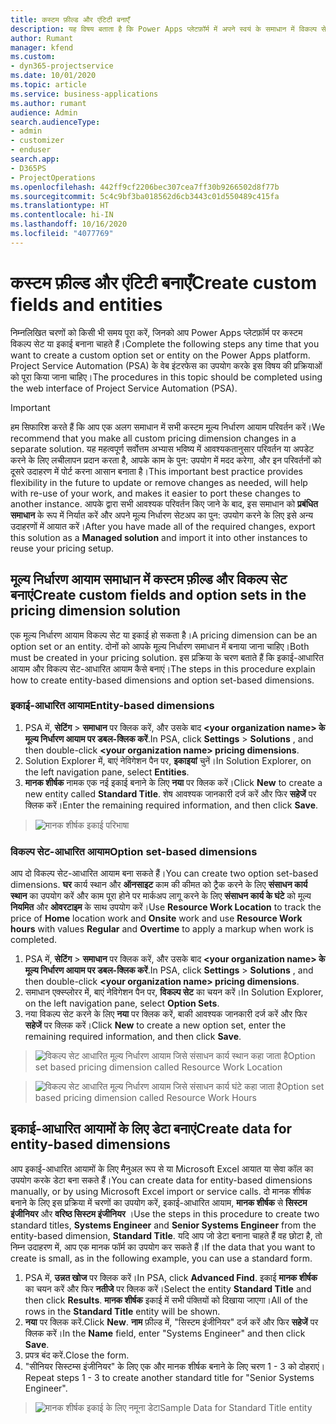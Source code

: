 ```yaml
---
title: कस्टम फ़ील्ड और एंटिटी बनाएँ
description: यह विषय बताता है कि Power Apps प्लेटफ़ॉर्म में अपने स्वयं के समाधान में विकल्प सेट और इकाईयाँ कैसे बनाएं.
author: Rumant
manager: kfend
ms.custom:
- dyn365-projectservice
ms.date: 10/01/2020
ms.topic: article
ms.service: business-applications
ms.author: rumant
audience: Admin
search.audienceType:
- admin
- customizer
- enduser
search.app:
- D365PS
- ProjectOperations
ms.openlocfilehash: 442ff9cf2206bec307cea7ff30b9266502d8f77b
ms.sourcegitcommit: 5c4c9bf3ba018562d6cb3443c01d550489c415fa
ms.translationtype: HT
ms.contentlocale: hi-IN
ms.lasthandoff: 10/16/2020
ms.locfileid: "4077769"
---
```

# <a name="create-custom-fields-and-entities"></a><span data-ttu-id="b74a2-103">कस्टम फ़ील्ड और एंटिटी बनाएँ</span><span class="sxs-lookup"><span data-stu-id="b74a2-103">Create custom fields and entities</span></span> 

<span data-ttu-id="b74a2-104">निम्नलिखित चरणों को किसी भी समय पूरा करें, जिनको आप Power Apps प्लेटफ़ॉर्म पर कस्टम विकल्प सेट या इकाई बनाना चाहते हैं।</span><span class="sxs-lookup"><span data-stu-id="b74a2-104">Complete the following steps any time that you want to create a custom option set or entity on the Power Apps platform.</span></span>  
<span data-ttu-id="b74a2-105">Project Service Automation (PSA) के वेब इंटरफेस का उपयोग करके इस विषय की प्रक्रियाओं को पूरा किया जाना चाहिए।</span><span class="sxs-lookup"><span data-stu-id="b74a2-105">The procedures in this topic should be completed using the web interface of Project Service Automation (PSA).</span></span>

> [!IMPORTANT]
> <span data-ttu-id="b74a2-106">हम सिफारिश करते हैं कि आप एक अलग समाधान में सभी कस्टम मूल्य निर्धारण आयाम परिवर्तन करें।</span><span class="sxs-lookup"><span data-stu-id="b74a2-106">We recommend that you make all custom pricing dimension changes in a separate solution.</span></span> <span data-ttu-id="b74a2-107">यह महत्वपूर्ण सर्वोत्तम अभ्यास भविष्य में आवश्यकतानुसार परिवर्तन या अपडेट करने के लिए लचीलापन प्रदान करता है, आपके काम के पुन: उपयोग में मदद करेगा, और इन परिवर्तनों को दूसरे उदाहरण में पोर्ट करना आसान बनाता है।</span><span class="sxs-lookup"><span data-stu-id="b74a2-107">This important best practice provides flexibility in the future to update or remove changes as needed, will help with re-use of your work, and makes it easier to port these changes to another instance.</span></span> <span data-ttu-id="b74a2-108">आपके द्वारा सभी आवश्यक परिवर्तन किए जाने के बाद, इस समाधान को **प्रबंधित समाधान** के रूप में निर्यात करें और अपने मूल्य निर्धारण सेटअप का पुन: उपयोग करने के लिए इसे अन्य उदाहरणों में आयात करें।</span><span class="sxs-lookup"><span data-stu-id="b74a2-108">After you have made all of the required changes, export this solution as a **Managed solution** and import it into other instances to reuse your pricing setup.</span></span>

  
## <a name="create-custom-fields-and-option-sets-in-the-pricing-dimension-solution"></a><span data-ttu-id="b74a2-109">मूल्य निर्धारण आयाम समाधान में कस्टम फ़ील्ड और विकल्प सेट बनाएं</span><span class="sxs-lookup"><span data-stu-id="b74a2-109">Create custom fields and option sets in the pricing dimension solution</span></span>

<span data-ttu-id="b74a2-110">एक मूल्य निर्धारण आयाम विकल्प सेट या इकाई हो सकता है।</span><span class="sxs-lookup"><span data-stu-id="b74a2-110">A pricing dimension can be an option set or an entity.</span></span> <span data-ttu-id="b74a2-111">दोनों को आपके मूल्य निर्धारण समाधान में बनाया जाना चाहिए।</span><span class="sxs-lookup"><span data-stu-id="b74a2-111">Both must be created in your pricing solution.</span></span> <span data-ttu-id="b74a2-112">इस प्रक्रिया के चरण बताते हैं कि इकाई-आधारित आयाम और विकल्प सेट-आधारित आयाम कैसे बनाएं।</span><span class="sxs-lookup"><span data-stu-id="b74a2-112">The steps in this procedure explain how to create entity-based dimensions and option set-based dimensions.</span></span>

### <a name="entity-based-dimensions"></a><span data-ttu-id="b74a2-113">इकाई-आधारित आयाम</span><span class="sxs-lookup"><span data-stu-id="b74a2-113">Entity-based dimensions</span></span>

1. <span data-ttu-id="b74a2-114">PSA में, **सेटिंग** > **समाधान** पर क्लिक करें, और उसके बाद **\<your organization name> के मूल्य निर्धारण आयाम पर डबल-क्लिक करें**.</span><span class="sxs-lookup"><span data-stu-id="b74a2-114">In PSA, click **Settings** > **Solutions** , and then double-click **\<your organization name> pricing dimensions**.</span></span>
2. <span data-ttu-id="b74a2-115">Solution Explorer में, बाएं नेविगेशन पैन पर, **इकाइयां** चुनें।</span><span class="sxs-lookup"><span data-stu-id="b74a2-115">In Solution Explorer, on the left navigation pane, select **Entities**.</span></span>
3. <span data-ttu-id="b74a2-116">**मानक शीर्षक** नामक एक नई इकाई बनाने के लिए **नया** पर क्लिक करें।</span><span class="sxs-lookup"><span data-stu-id="b74a2-116">Click **New** to create a new entity called **Standard Title**.</span></span> <span data-ttu-id="b74a2-117">शेष आवश्यक जानकारी दर्ज करें और फिर **सहेजें** पर क्लिक करें।</span><span class="sxs-lookup"><span data-stu-id="b74a2-117">Enter the remaining required information, and then click **Save**.</span></span>

> ![मानक शीर्षक इकाई परिभाषा](media/Standard-Title-entity-definition.png)


### <a name="option-set-based-dimensions"></a><span data-ttu-id="b74a2-119">विकल्प सेट-आधारित आयाम</span><span class="sxs-lookup"><span data-stu-id="b74a2-119">Option set-based dimensions</span></span> 
<span data-ttu-id="b74a2-120">आप दो विकल्प सेट-आधारित आयाम बना सकते हैं।</span><span class="sxs-lookup"><span data-stu-id="b74a2-120">You can create two option set-based dimensions.</span></span> <span data-ttu-id="b74a2-121">**घर** कार्य स्थान और **ऑनसाइट** काम की कीमत को ट्रैक करने के लिए **संसाधन कार्य स्थान** का उपयोग करें और काम पूरा होने पर मार्कअप लागू करने के लिए **संसाधन कार्य के घंटे** को मूल्य **नियमित** और **ओवरटाइम** के साथ उपयोग करें।</span><span class="sxs-lookup"><span data-stu-id="b74a2-121">Use **Resource Work Location** to track the price of **Home** location work and **Onsite** work and use **Resource Work hours** with values **Regular** and **Overtime** to apply a markup when work is completed.</span></span>


1. <span data-ttu-id="b74a2-122">PSA में, **सेटिंग** > **समाधान** पर क्लिक करें, और उसके बाद **\<your organization name> के मूल्य निर्धारण आयाम पर डबल-क्लिक करें**.</span><span class="sxs-lookup"><span data-stu-id="b74a2-122">In PSA, click **Settings** > **Solutions** , and then double-click  **\<your organization name> pricing dimensions**.</span></span> 
2. <span data-ttu-id="b74a2-123">समाधान एक्स्प्लोरर में, बाएं नेविगेशन पैन पर, **विकल्प सेट** का चयन करें।</span><span class="sxs-lookup"><span data-stu-id="b74a2-123">In Solution Explorer, on the left navigation pane, select  **Option Sets**.</span></span> 
3. <span data-ttu-id="b74a2-124">नया विकल्प सेट करने के लिए **नया** पर क्लिक करें, बाकी आवश्यक जानकारी दर्ज करें और फिर **सहेजें** पर क्लिक करें।</span><span class="sxs-lookup"><span data-stu-id="b74a2-124">Click **New** to create a new option set, enter the remaining required information, and then click **Save**.</span></span>

> ![<span data-ttu-id="b74a2-125">विकल्प सेट आधारित मूल्य निर्धारण आयाम जिसे संसाधन कार्य स्थान कहा जाता है</span><span class="sxs-lookup"><span data-stu-id="b74a2-125">Option set based pricing dimension called Resource Work Location</span></span> ](media/Option-set-PD-called-Resource-Work-Location.png)

> ![<span data-ttu-id="b74a2-126">विकल्प सेट आधारित मूल्य निर्धारण आयाम जिसे संसाधन कार्य घंटे कहा जाता है</span><span class="sxs-lookup"><span data-stu-id="b74a2-126">Option set based pricing dimension called Resource Work Hours</span></span> ](media/Option-set-PD-called-Resource-Work-Hours.PNG)


## <a name="create-data-for-entity-based-dimensions"></a><span data-ttu-id="b74a2-127">इकाई-आधारित आयामों के लिए डेटा बनाएं</span><span class="sxs-lookup"><span data-stu-id="b74a2-127">Create data for entity-based dimensions</span></span>

<span data-ttu-id="b74a2-128">आप इकाई-आधारित आयामों के लिए मैनुअल रूप से या Microsoft Excel आयात या सेवा कॉल का उपयोग करके डेटा बना सकते हैं।</span><span class="sxs-lookup"><span data-stu-id="b74a2-128">You can create data for entity-based dimensions manually, or by using Microsoft Excel import or service calls.</span></span> <span data-ttu-id="b74a2-129">दो मानक शीर्षक बनाने के लिए इस प्रक्रिया में चरणों का उपयोग करें, इकाई-आधारित आयाम, **मानक शीर्षक** से **सिस्टम इंजीनियर** और **वरिष्ठ सिस्टम इंजीनियर** ।</span><span class="sxs-lookup"><span data-stu-id="b74a2-129">Use the steps in this procedure to create two standard titles, **Systems Engineer** and **Senior Systems Engineer** from the entity-based dimension, **Standard Title**.</span></span> <span data-ttu-id="b74a2-130">यदि आप जो डेटा बनाना चाहते हैं वह छोटा है, तो निम्न उदाहरण में, आप एक मानक फॉर्म का उपयोग कर सकते हैं।</span><span class="sxs-lookup"><span data-stu-id="b74a2-130">If the data that you want to create is small, as in the following example, you can use a standard form.</span></span>

1. <span data-ttu-id="b74a2-131">PSA में, **उन्नत खोज** पर क्लिक करें।</span><span class="sxs-lookup"><span data-stu-id="b74a2-131">In PSA, click **Advanced Find**.</span></span> <span data-ttu-id="b74a2-132">इकाई **मानक शीर्षक** का चयन करें और फिर **नतीजे** पर क्लिक करें।</span><span class="sxs-lookup"><span data-stu-id="b74a2-132">Select the entity **Standard Title** and then click **Results**.</span></span> <span data-ttu-id="b74a2-133">**मानक शीर्षक** इकाई में सभी पंक्तियों को दिखाया जाएगा।</span><span class="sxs-lookup"><span data-stu-id="b74a2-133">All of the rows in the **Standard Title** entity will be shown.</span></span>
2. <span data-ttu-id="b74a2-134">**नया** पर क्लिक करें.</span><span class="sxs-lookup"><span data-stu-id="b74a2-134">Click **New**.</span></span> <span data-ttu-id="b74a2-135">**नाम** फ़ील्ड में, "सिस्टम इंजीनियर" दर्ज करें और फिर **सहेजें** पर क्लिक करें।</span><span class="sxs-lookup"><span data-stu-id="b74a2-135">In the **Name** field, enter "Systems Engineer" and then click **Save**.</span></span>
3. <span data-ttu-id="b74a2-136">प्रपत्र बंद करें.</span><span class="sxs-lookup"><span data-stu-id="b74a2-136">Close the form.</span></span> 
4. <span data-ttu-id="b74a2-137">"सीनियर सिस्टम्स इंजीनियर" के लिए एक और मानक शीर्षक बनाने के लिए चरण 1 - 3 को दोहराएं।</span><span class="sxs-lookup"><span data-stu-id="b74a2-137">Repeat steps 1 - 3 to create another standard title for "Senior Systems Engineer".</span></span>

> ![<span data-ttu-id="b74a2-138">मानक शीर्षक इकाई के लिए नमूना डेटा</span><span class="sxs-lookup"><span data-stu-id="b74a2-138">Sample Data for Standard Title entity</span></span> ](media/ST-data.png)


